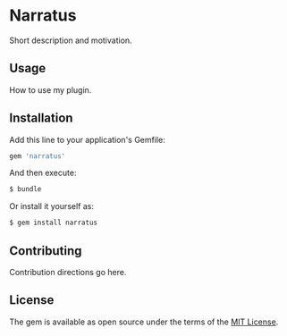 # Narratus
Short description and motivation.

## Usage
How to use my plugin.

## Installation
Add this line to your application's Gemfile:

```ruby
gem 'narratus'
```

And then execute:
```bash
$ bundle
```

Or install it yourself as:
```bash
$ gem install narratus
```

## Contributing
Contribution directions go here.

## License
The gem is available as open source under the terms of the [MIT License](http://opensource.org/licenses/MIT).
